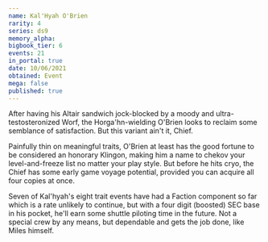 ```yaml
---
name: Kal'Hyah O'Brien
rarity: 4
series: ds9
memory_alpha:
bigbook_tier: 6
events: 21
in_portal: true
date: 10/06/2021
obtained: Event
mega: false
published: true
---
```


After having his Altair sandwich jock-blocked by a moody and ultra-testosteronized Worf, the Horga'hn-wielding O'Brien looks to reclaim some semblance of satisfaction. But this variant ain't it, Chief.

Painfully thin on meaningful traits, O'Brien at least has the good fortune to be considered an honorary Klingon, making him a name to chekov your level-and-freeze list no matter your play style. But before he hits cryo, the Chief has some early game voyage potential, provided you can acquire all four copies at once. 

Seven of Kal'hyah's eight trait events have had a Faction component so far which is a rate unlikely to continue, but with a four digit (boosted) SEC base in his pocket, he'll earn some shuttle piloting time in the future. Not a special crew by any means, but dependable and gets the job done, like Miles himself.

